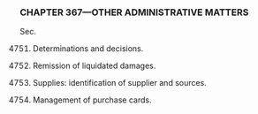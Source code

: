 ### **CHAPTER 367—OTHER ADMINISTRATIVE MATTERS** ###

Sec.

4751. Determinations and decisions.

4752. Remission of liquidated damages.

4753. Supplies: identification of supplier and sources.

4754. Management of purchase cards.